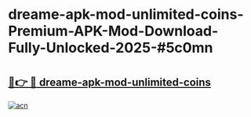 # dreame-apk-mod-unlimited-coins-Premium-APK-Mod-Download-Fully-Unlocked-2025-#5c0mn

# <h2><a href="https://bedroomkl.my?title=dreame-apk-mod-unlimited-coins&ref=1AP">🔗👉 🔴 dreame-apk-mod-unlimited-coins</a></h2>

[![acn](https://github.com/user-attachments/assets/0f9c940e-d8b0-45ae-aac7-cd30a18b3e1c)](https://bedroomkl.my?title=dreame-apk-mod-unlimited-coins&ref=1AP)

